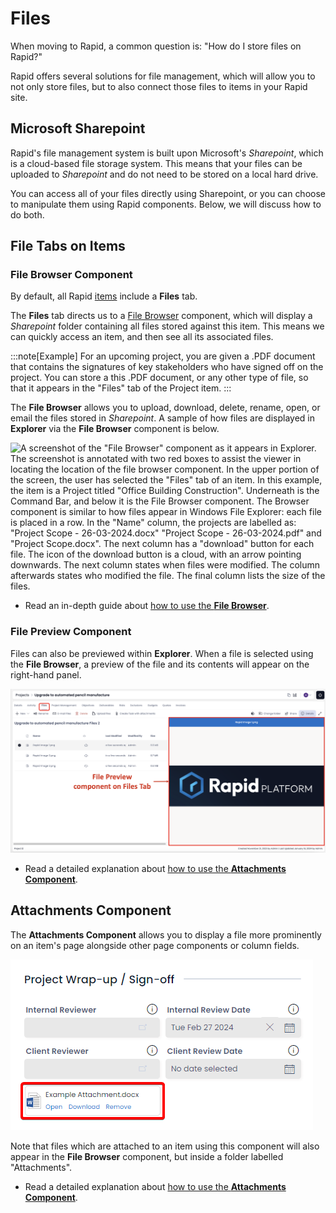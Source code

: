 # Files

When moving to Rapid, a common question is: "How do I store files on Rapid?"

Rapid offers several solutions for file management, which will allow you to not only store files, but to also connect those files to items in your Rapid site.

## Microsoft Sharepoint

Rapid's file management system is built upon Microsoft's *Sharepoint*, which is a cloud-based file storage system. This means that your files can be uploaded to *Sharepoint* and do not need to be stored on a local hard drive.

You can access all of your files directly using Sharepoint, or you can choose to manipulate them using Rapid components. Below, we will discuss how to do both.

## File Tabs on Items

### File Browser Component

By default, all Rapid [items](</docs/Rapid/2-User Manual/2-Explorer/2-Items/1-items-overview/1-items-overview.md>) include a **Files** tab.

The **Files** tab directs us to a [File Browser](</docs/Rapid/2-User Manual/2-Explorer/3-Pages/2-Page Components/File Browser/1-File-Browser/1-File-Browser.md>) component, which will display a *Sharepoint* folder containing all files stored against this item. This means we can quickly access an item, and then see all its associated files.

:::note[Example]
For an upcoming project, you are given a .PDF document that contains the signatures of key stakeholders who have signed off on the project. You can store a this .PDF document, or any other type of file, so that it appears in the "Files" tab of the Project item. 
:::

The **File Browser** allows you to upload, download, delete, rename, open, or email the files stored in *Sharepoint*. A sample of how files are displayed in **Explorer** via the **File Browser** component is below.

![A screenshot of the "File Browser" component as it appears in Explorer. The screenshot is annotated with two red boxes to assist the viewer in locating the location of the file browser component. In the upper portion of the screen, the user has selected the "Files" tab of an item. In this example, the item is a Project titled "Office Building Construction". Underneath is the Command Bar, and below it is the File Browser component. The Browser component is similar to how files appear in Windows File Explorer: each file is placed in a row. In the "Name" column, the projects are labelled as: "Project Scope - 26-03-2024.docx" "Project Scope - 26-03-2024.pdf" and "Project Scope.docx". The next column has a "download" button for each file. The icon of the download button is a cloud, with an arrow pointing downwards. The next column states when files were modified. The column afterwards states who modified the file. The final column lists the size of the files.](<File Browser Example.png>)

- Read an in-depth guide about [how to use the **File Browser**](</docs/Rapid/2-User Manual/2-Explorer/3-Pages/2-Page Components/File Browser/1-File-Browser/1-File-Browser.md>).

### File Preview Component

Files can also be previewed within **Explorer**. When a file is selected using the **File Browser**, a preview of the file and its contents will appear on the right-hand panel.

![A screenshot of the file preview component on the files tab. The screenshot is annotated in red. A label that reads "File Preview component on Files Tab" points towards the component, which is also annotated with a red box surrounding it. Inside the file previewer is the Rapid Platform logo.](<File Preview 1.png>)

- Read a detailed explanation about [how to use the **Attachments Component**](</docs/Rapid/2-User Manual/2-Explorer/3-Pages/2-Page Components/Attachments/Attachments.md>).

## Attachments Component

The **Attachments Component** allows you to display a file more prominently on an item's page alongside other page components or column fields.

![A screenshot demonstrating how the Attachments component appears on the Rapid site. The screenshot is annotated with a red box that highlights the location of the component on the page. In this example, the attachment component is placed on a "Project" page, underneath the "Project Wrap-up / Sign-off" section. The component displays a word document icon, the title of the file ("Example Attachment.docx") as well as three buttons bellow it: "Open", "Download", and "Remove".](<File Attachments Example.png>)

Note that files which are attached to an item using this component will also appear in the **File Browser** component, but inside a folder labelled "Attachments".

- Read a detailed explanation about [how to use the **Attachments Component**](</docs/Rapid/2-User Manual/2-Explorer/3-Pages/2-Page Components/Attachments/Attachments.md>).